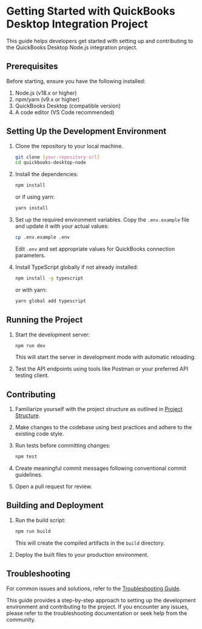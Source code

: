 # Getting Started with QuickBooks Desktop Integration Project

This guide helps developers get started with setting up and contributing to the QuickBooks Desktop Node.js integration project.

## Prerequisites

Before starting, ensure you have the following installed:
1. Node.js (v18.x or higher)
2. npm/yarn (v9.x or higher)
3. QuickBooks Desktop (compatible version)
4. A code editor (VS Code recommended)

## Setting Up the Development Environment

1. Clone the repository to your local machine.
   ```bash
   git clone [your-repository-url]
   cd quickbooks-desktop-node
   ```

2. Install the dependencies:
   ```bash
   npm install
   ```
   or if using yarn:
   ```bash
   yarn install
   ```

3. Set up the required environment variables. Copy the `.env.example` file and update it with your actual values:
   ```bash
   cp .env.example .env
   ```
   Edit `.env` and set appropriate values for QuickBooks connection parameters.

4. Install TypeScript globally if not already installed:
   ```bash
   npm install -g typescript
   ```
   or with yarn:
   ```bash
   yarn global add typescript
   ```

## Running the Project

1. Start the development server:
   ```bash
   npm run dev
   ```
   This will start the server in development mode with automatic reloading.

2. Test the API endpoints using tools like Postman or your preferred API testing client.

## Contributing

1. Familiarize yourself with the project structure as outlined in [Project Structure](docs/project-structure.md).

2. Make changes to the codebase using best practices and adhere to the existing code style.

3. Run tests before committing changes:
   ```bash
   npm test
   ```

4. Create meaningful commit messages following conventional commit guidelines.

5. Open a pull request for review.

## Building and Deployment

1. Run the build script:
   ```bash
   npm run build
   ```
   This will create the compiled artifacts in the `build` directory.

2. Deploy the built files to your production environment.

## Troubleshooting

For common issues and solutions, refer to the [Troubleshooting Guide](docs/troubleshooting.md).

This guide provides a step-by-step approach to setting up the development environment and contributing to the project. If you encounter any issues, please refer to the troubleshooting documentation or seek help from the community.